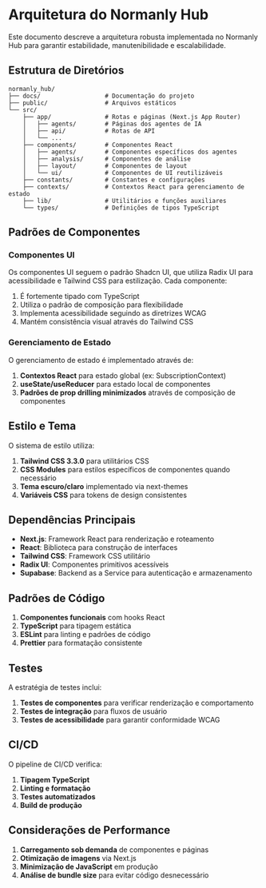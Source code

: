 # Arquitetura do Normanly Hub

Este documento descreve a arquitetura robusta implementada no Normanly Hub para garantir estabilidade, manutenibilidade e escalabilidade.

## Estrutura de Diretórios

```
normanly_hub/
├── docs/                  # Documentação do projeto
├── public/                # Arquivos estáticos
└── src/
    ├── app/               # Rotas e páginas (Next.js App Router)
    │   ├── agents/        # Páginas dos agentes de IA
    │   ├── api/           # Rotas de API
    │   └── ...
    ├── components/        # Componentes React
    │   ├── agents/        # Componentes específicos dos agentes
    │   ├── analysis/      # Componentes de análise
    │   ├── layout/        # Componentes de layout
    │   └── ui/            # Componentes de UI reutilizáveis
    ├── constants/         # Constantes e configurações
    ├── contexts/          # Contextos React para gerenciamento de estado
    ├── lib/               # Utilitários e funções auxiliares
    └── types/             # Definições de tipos TypeScript
```

## Padrões de Componentes

### Componentes UI

Os componentes UI seguem o padrão Shadcn UI, que utiliza Radix UI para acessibilidade e Tailwind CSS para estilização. Cada componente:

1. É fortemente tipado com TypeScript
2. Utiliza o padrão de composição para flexibilidade
3. Implementa acessibilidade seguindo as diretrizes WCAG
4. Mantém consistência visual através do Tailwind CSS

### Gerenciamento de Estado

O gerenciamento de estado é implementado através de:

1. **Contextos React** para estado global (ex: SubscriptionContext)
2. **useState/useReducer** para estado local de componentes
3. **Padrões de prop drilling minimizados** através de composição de componentes

## Estilo e Tema

O sistema de estilo utiliza:

1. **Tailwind CSS 3.3.0** para utilitários CSS
2. **CSS Modules** para estilos específicos de componentes quando necessário
3. **Tema escuro/claro** implementado via next-themes
4. **Variáveis CSS** para tokens de design consistentes

## Dependências Principais

- **Next.js**: Framework React para renderização e roteamento
- **React**: Biblioteca para construção de interfaces
- **Tailwind CSS**: Framework CSS utilitário
- **Radix UI**: Componentes primitivos acessíveis
- **Supabase**: Backend as a Service para autenticação e armazenamento

## Padrões de Código

1. **Componentes funcionais** com hooks React
2. **TypeScript** para tipagem estática
3. **ESLint** para linting e padrões de código
4. **Prettier** para formatação consistente

## Testes

A estratégia de testes inclui:

1. **Testes de componentes** para verificar renderização e comportamento
2. **Testes de integração** para fluxos de usuário
3. **Testes de acessibilidade** para garantir conformidade WCAG

## CI/CD

O pipeline de CI/CD verifica:

1. **Tipagem TypeScript**
2. **Linting e formatação**
3. **Testes automatizados**
4. **Build de produção**

## Considerações de Performance

1. **Carregamento sob demanda** de componentes e páginas
2. **Otimização de imagens** via Next.js
3. **Minimização de JavaScript** em produção
4. **Análise de bundle size** para evitar código desnecessário
